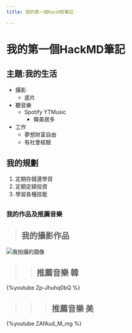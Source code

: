 ```yaml
---
title: 我的第一個HackMD筆記

---
```


# 我的第一個HackMD筆記
## 主題:我的生活
- 攝影
    - 底片
- 聽音樂
    - Spotify YTMusic
        - 韓美居多
- 工作
    - 夢想財富自由
    - 有社會經驗

## 我的規劃

1. 定期存錢還學貸
2. 定期定額投資
3. 學習各種技能

## 

### 我的作品及推薦音樂
> ## 我的攝影作品
![我拍攝的圖像](https://hackmd.io/_uploads/BJHSr_Fpyg.jpg)
>> ## 推薦音樂 韓
{%youtube Zp-Jhuhq0bQ %}
>>> ## 推薦音樂 美
{%youtube ZAfAud_M_mg %}
## 
